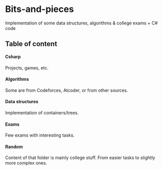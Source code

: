 # Bits-and-pieces
Implementation of some data structures, algorithms & college exams + C# code

## Table of content
#### Csharp
Projects, games, etc.
#### Algorithms
Some are from Codeforces, Atcoder, or from other sources.
#### Data structures
Implementation of containers/trees.
#### Exams
Few exams with interesting tasks.
#### Random
Content of that folder is mainly college stuff.
From easier tasks to slightly more complex ones.
